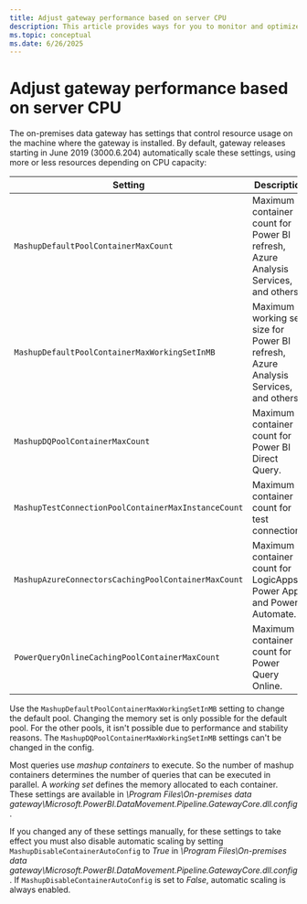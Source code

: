 ```yaml
---
title: Adjust gateway performance based on server CPU
description: This article provides ways for you to monitor and optimize the performance of the on-premises data gateway activities based on CPU capacity.
ms.topic: conceptual
ms.date: 6/26/2025
---
```


# Adjust gateway performance based on server CPU

The on-premises data gateway has settings that control resource usage on the machine where the gateway is installed. By default, gateway releases starting in June 2019 (3000.6.204) automatically scale these settings, using more or less resources depending on CPU capacity:

| Setting | Description |
| -------- | ------ |
| `MashupDefaultPoolContainerMaxCount` | Maximum container count for Power BI refresh, Azure Analysis Services, and others. |
| `MashupDefaultPoolContainerMaxWorkingSetInMB` | Maximum working set size for Power BI refresh, Azure Analysis Services, and others. |
| `MashupDQPoolContainerMaxCount` | Maximum container count for Power BI Direct Query. |
| `MashupTestConnectionPoolContainerMaxInstanceCount` | Maximum container count for test connections. |
| `MashupAzureConnectorsCachingPoolContainerMaxCount` | Maximum container count for LogicApps, Power Apps, and Power Automate. |
| `PowerQueryOnlineCachingPoolContainerMaxCount` | Maximum container count for Power Query Online. |

Use the `MashupDefaultPoolContainerMaxWorkingSetInMB` setting to change the default pool. Changing the memory set is only possible for the default pool. For the other pools, it isn't possible due to performance and stability reasons. The `MashupDQPoolContainerMaxWorkingSetInMB` settings can't be changed in the config.

Most queries use _mashup containers_ to execute. So the number of mashup containers determines the number of queries that can be executed in parallel. A _working set_ defines the memory allocated to each container. These settings are available in _\Program Files\On-premises data gateway\Microsoft.PowerBI.DataMovement.Pipeline.GatewayCore.dll.config_.

If you changed any of these settings manually, for these settings to take effect you must also disable automatic scaling by setting `MashupDisableContainerAutoConfig` to _True_ in _\Program Files\On-premises data gateway\Microsoft.PowerBI.DataMovement.Pipeline.GatewayCore.dll.config_. If `MashupDisableContainerAutoConfig` is set to _False_, automatic scaling is always enabled.
